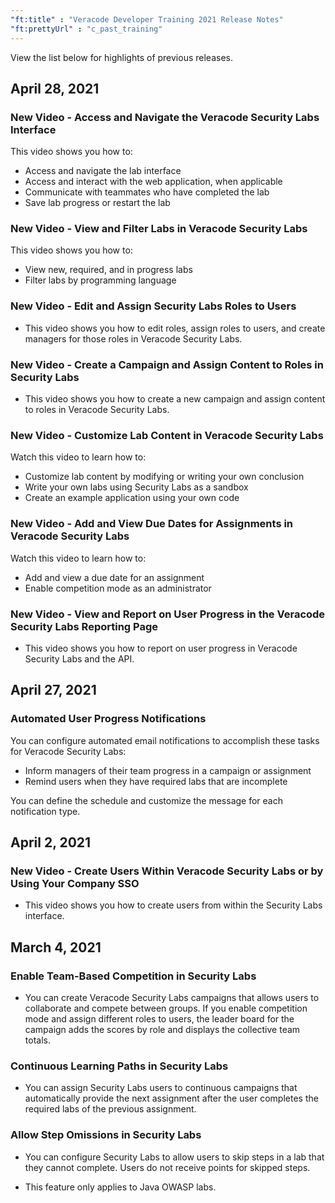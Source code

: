 ```yaml
---
"ft:title" : "Veracode Developer Training 2021 Release Notes"
"ft:prettyUrl" : "c_past_training"
---
```

View the list below for highlights of previous releases.

## April 28, 2021

### New Video - Access and Navigate the Veracode Security Labs Interface

This video shows you how to:

-   Access and navigate the lab interface
-   Access and interact with the web application, when applicable
-   Communicate with teammates who have completed the lab
-   Save lab progress or restart the lab

### New Video - View and Filter Labs in Veracode Security Labs

This video shows you how to:

-   View new, required, and in progress labs
-   Filter labs by programming language

### New Video - Edit and Assign Security Labs Roles to Users

- This video shows you how to edit roles, assign roles to users, and create managers for those roles in Veracode Security Labs.

### New Video - Create a Campaign and Assign Content to Roles in Security Labs

- This video shows you how to create a new campaign and assign content to roles in Veracode Security Labs.

### New Video - Customize Lab Content in Veracode Security Labs

Watch this video to learn how to:

-   Customize lab content by modifying or writing your own conclusion
-   Write your own labs using Security Labs as a sandbox
-   Create an example application using your own code

### New Video - Add and View Due Dates for Assignments in Veracode Security Labs

Watch this video to learn how to:

-   Add and view a due date for an assignment
-   Enable competition mode as an administrator

### New Video - View and Report on User Progress in the Veracode Security Labs Reporting Page

- This video shows you how to report on user progress in Veracode Security Labs and the API.

## April 27, 2021

### Automated User Progress Notifications

You can configure automated email notifications to accomplish these tasks for Veracode Security Labs:

-   Inform managers of their team progress in a campaign or assignment
-   Remind users when they have required labs that are incomplete

You can define the schedule and customize the message for each notification type.

## April 2, 2021

### New Video - Create Users Within Veracode Security Labs or by Using Your Company SSO

- This video shows you how to create users from within the Security Labs interface.

## March 4, 2021

### Enable Team-Based Competition in Security Labs

- You can create Veracode Security Labs campaigns that allows users to collaborate and compete between groups. If you enable competition mode and assign different roles to users, the leader board for the campaign adds the scores by role and displays the collective team totals.

### Continuous Learning Paths in Security Labs

- You can assign Security Labs users to continuous campaigns that automatically provide the next assignment after the user completes the required labs of the previous assignment.

### Allow Step Omissions in Security Labs

- You can configure Security Labs to allow users to skip steps in a lab that they cannot complete. Users do not receive points for skipped steps.

- This feature only applies to Java OWASP labs.
